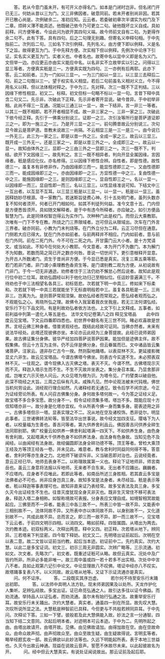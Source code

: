 <!-- { "loadSidebar": true } -->
　　答。若从今意门虽未开。有可开义亦得名门。如本是门闭时岂非。但名闭门开已无三。何妨从昔以三为门。又三非佛因者。破意同前。若未开者别尚非因。若其开已散心尚是。次例破余二。准初应知。云云者。若委破初章次半谓实为权门及下二章。烦碎义薄不能具述。他既破己依今乃可更立二句。破他既坏立义自成。具如前释。问方便等者。今设此问为欲开其四句义端。故今师前文自有二句。为更得作余二句不。此有下答。具有四句。后之二句理无别趣。但寄名义申释句相。于中先指前二。次列后二句。三如名下次引例释。先列名义。由方便下即以例释。义是名下之旨。故得更互为门。于中先释方便。次实相下但以例释。先例次中论序下引证。实名实义更互为门。实者义也。中者名也。故寄中名以显中义即是名为义门。文但举一边。亦应更云亦由实义能应中名。以名非实不立故举实以引之。问得以三显三等者。方便真实秖是三一。方便真实既为四句。三一亦例有后两耶。此亦下答。云二如前者。三为一门如以三显一。一为三门如以一显三。以三显三去释后二句。前之二句既以三一。望于权实名义相显。若后二句前虽名义相对义立。今不得用名义以释。但以法体相对释之。于中为三。先对释。次三一既不下正判结。三以因缘下修性相显。初又二。标释。初文但标一句略不标以一显一句。言昔下释中具含二句又二。先示非。次破此下正释。先示非者寄开显说。破今昔异。于中初举非相。此尚不得三一互通。况能以三通三以一显一。故一下结非。言一非三一等者。以其三一既不相即。若不开者相显不成。故一非三家之一。三非一家之三。次破此下依今经正释。先引于一佛乘分别说三。证即一之三。次引汝等所行是菩萨道证即三之一。即为一施三之一三。乃是开三显一之三一。前句腾昔故云分别说三。次句显今故云是菩萨道。昔教未说故三一尚隔。不云相显三是一三一是三一。由今说已一外无三。此三为一家之三。即是以昔一外之三。全成一家之三。故云以三显三。既开成一三外无一。还是三家之一。即是以昔三外之一。全成即三之一。故云以一显一。故知由体外之三。显即一之三由三外之一显即三之一。次三一既不下。判结。欲开下文因缘三一。故先判之。言三一既不相异者。判向开显全属因缘。言因缘者。秖是感应化仪。亦名修得。三以因缘下修性合辨。自性者。即是性德。故性德三一。虽复本有非修非作。乃由因缘即三而一。能显性德即三之一。又由性德即三而一。能成因缘即三之一。亦由因缘即一之三。方显性德一中之三。复由性德一中之三。能施因缘即一之三。是则因缘即三之一。显自性即三之一。名以一显一。以因缘即一而三。显自性即一而三。名以三显三。以性显缘准说可知。下结文中三一互出者。以互显不互耳。以三显三秖是以三显一。以一显一。秖是以一显三。虽因释妨妙尽根源。寻一家教门。若迷斯旨徒费心神。引十五处明门者。虽列头数亦复不知何者须开。何者已开门相如何。如其不判徒列何益。准今文意十五。门内但是方便悉皆须开。具如随文解释者。是于中有违今所释者。亦应破之。如引方便品智慧为门。此是同体权智岂得云为实作门。次种种门此是权门。而但云大乘教耶。次唯有一门下不专在教。所烧之门三界限域者。岂可但云从限域出。次车在门外言三界者。破亦同前。小教为门未判烧等。在门外立分为二释。云正习尽但在通意。门侧若大应已得大。犹在门外亦如前者。与前两释并不相应。门内如前者。意与前在门外同。前在二死门外。今不可在二死之内。开甘露门云大小者。是十方梵请文。或当如此。不知今在何处大小教耶。今文意者。本为开门不为数门。本为解门不为知数。若数而简之简已开之数亦何咎。昔说一切世间下。更引意根释开显意。为开古人所数诸门。资生于昔尚非方便。于今显已悉是真实。况复三乘五乘等耶。若门若非门者。非门谓小乘理教色香资生等。是门谓别教二观为方便。从初说故有门非门。于今一切无非通途。劝修者住于三法仍劝不懈怠心然后说者。故知此是观行位中初二位耳。故劝弘圆经以利于他化功归己至相似位。任运妙音遍满三千。不待劝也于中三法相望名各具三。初标慈悲。次若就下明一中具三。修如来下标柔和。次若就下明一中具三若就能坐下无标直明般若中三。虽复各具秖是一三。三尚非三。岂离为九。是则菩萨常观涅槃。故劝弘经者而常观之。愿弘经者观而弘之。不观能弘之心。焉晓所弘之理。故佛令入我室着我衣坐我座。若无三法何谓弘经。安乐行下引下品文同。有是利故劝弘者依方法也。上文下引上文释成。五事者。如前利益中列第一遣化人等五是也。
法华文句记卷第八之四
释见宝塔品
　　此中四度云见宝塔。下文云四番即四悉也。初世界中翻名有无三世不同。睹必欢喜故是世界。言经云佛三种身者。借普贤观经也。既结此经故可证同。当佛亦然者。未来有说法华经处。此塔还现彼佛亦坐。本论亦云此经为三身菩提故。此经已说师弟因果。故古佛证集分身佛。彼华严经加四菩萨说菩萨因果。能加但是迹佛主伴。故不假集佛。但云十方互为主伴。仍不云伴是佛分身。但云眷属而已。文中诸品皆云集诸菩萨。注家云。道非存亡古今一揆。然则裂地踊塔。以表双林不灭。更延接影微显丈六非生。故云见宝塔品。今谓古佛塔今佛坐。则表古今实道不生。未必预表双林不灭。一往观之。谓今现佛入古灭佛之塔。表灭不灭。今谓不然。古佛塔现示灭而不灭。释迦入塔示生而不生。不生不灭故并坐表之。集分身召本属。乃显舍那非成。岂唯丈六示灭他人问云。大众见塔为根为识。为塔令见。广约譬类以破自他。此深不晓经之大旨。三周之后纵有凡夫。咸殊凡见。然中论观法被末代钝根。佛世当机何劳设此。消经观行理合如然。凡诸释经若无通见。致令后学不闲宗途。今正为证经旁论所表。有人问召古佛集分身。身何故多塔何故一。今为答之证经义足。故宝塔不多合多宝愿。故分身不一。假令证经须集多塔。塔岂不多。既能应现十方信知塔亦非一。故分身是化塔亦宜权。今从所表今佛一身而集多身。密表迹用之非一。古佛多塔但示一塔。显表实理之不二。况从地在空及诸校饰。悉非徒尔。明显此事者。三世诸佛转法轮等。皆至法华出世事说。故今经文加四支征。璎珞下为人者。以校量福为生善也。善吉问等者。第九供养舍利品云。佛因善吉问供养全碎生法同耶别耶。佛广校量云如供养一佛舍利起塔满一四天下。不如供养生身。由色身有舍利故。又起塔满大千供养色身不如供养法身。由法身有色身故。当知见色不及闻经。以由闻经有法身故。故经偏圆即法身全碎功德不等。顶王等者。曾检大乘顶王经及方等顶王经各一卷。并未见此。难意者。教与舍利时同益同何得不等。答意者。舍利时等亦生身之力。北地师下破谬斥非。义当破恶即对治也。云说经竟者。意云正经已毕。地师去表身不二。以称理故属第一义也。释论下证地师非。师言南岳也。虽云三身意将法报以斥地师。无来者不合东来。无出者不应踊出。巍巍者。不应塔内。应身者不应唯此。若即此等者。如南岳所述三身胜相。若其直云多宝是法佛者必不可也。尚非应身岂具三身。故知多宝是法身者。未尽经旨。秖是表示等者。秖以释迦等事表理可也。故知非直来证乃表经常。故多宝表法及具三身。多宝久灭今出证经生不生也。往昔灭度犹现全身灭非灭也。既非生灭常住不移可表法身。释迦入塔二身相称。如智称境故可表报。分身表应文理自成。如境智相冥故能起应。三佛至而不一异者。能表三中各三故不一。所表三中皆一故不异。又能表中三相别故不一。法体同故不异。又所表中亦以体同故不异。以身别故不一。又化道别故不一。共成此故不异。总而言之。即三而一故不异。即一而三故不一。见宝塔下云云者。于前四文明示四相。以消四文。略如前释。四皆属圆。从塔出为两去。次约教本迹。初双标两义。次释出两意。释中又四。初正释。次若塔从地下。辨同异。三若塔来下判显密。四今取下释妨。初文又二。先明塔出证前起后。次明在空以表二意。故二文皆以证前当约教。起后当本迹。初证前中二。先约真实。次约大慧。以此二是多宝证词。初文三。初示三周无非圆实。次辨广略等。三示流通。初如文。次文者。先略次广。初文者。既重述证秖可从略。故但云真实。况处中及广皆约所非。所非必多能非唯一。故三周中虽或四一若十若多不出实相。次处中中言八不者。具如止观第六记引中论文。中论显理故八不叹佛。塔证中经亦八不叹实。故塔踊事复表八不。以义同故。故云塔从地等。又证下示证流通亦是真实。
　　问。何不证序。
　　答。二段既实其序岂虚。
　　若尔何不待至安乐行末踊出初耶。
　　答。以法师中具明人法方轨。现未师弟因果及以处所。天龙作护化人集听。足辨弘经故。多宝出证。证已命觅弘通之人。故引达多往以证今佛益。而劝流通。举持品人以证弘者。而劝流通。虽尔未有始行弘通之法。故重举安乐行耳。故安乐行未关踊出。次约大慧者。真实者。通虽四一别在所显。故先叹大慧。次叹所说所显之法。大慧秖是种智前已具释。今但更与不共般若辨同异耳。于中先问。次释论下答。三如一下譬。彼般若及此大慧俱能入故。妙法之言一分通智。四当知下结二文意同。次起后明本者。对迹明本可云本迹。于中为二。先明所起之由。由塔出故请开。由塔开故。见佛。由见佛故请加。由得加故在空。由在空故命众。由命众故声彻。由声彻故众至。由众至故生疑。由生疑故得说。言明玄等者。略举经题玄收一部。故云佛欲以此妙法等也。久远下明能起所表。表于本地三世益也。久灭今出故云神通。现益在说故云音声。誓愿不休故尽未来。以此起彼故名为开。
　　问。经中但云大慧真实。有说处证闻说故出。那云证前及起后耶。
